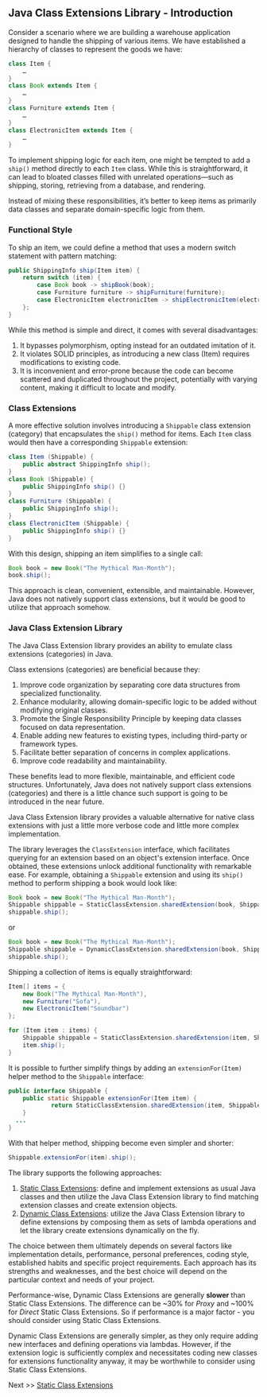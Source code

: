 ## Java Class Extensions Library - Introduction

Consider a scenario where we are building a warehouse application designed to handle the shipping of various items. We have established a hierarchy of classes to represent the goods we have:
```java
class Item {
    …
}
class Book extends Item {
    …
}
class Furniture extends Item {
    …
}
class ElectronicItem extends Item {
    …
}
```
To implement shipping logic for each item, one might be tempted to add a `ship()` method directly to each `Item` class. While this is straightforward, it can lead to bloated classes filled with unrelated operations—such as shipping, storing, retrieving from a database, and rendering.

Instead of mixing these responsibilities, it’s better to keep items as primarily data classes and separate domain-specific logic from them.

### Functional Style

To ship an item, we could define a method that uses a modern switch statement with pattern matching:
```java
public ShippingInfo ship(Item item) {
    return switch (item) {
        case Book book -> shipBook(book);
        case Furniture furniture -> shipFurniture(furniture);
        case ElectronicItem electronicItem -> shipElectronicItem(electronicItem);
    };
}
```
While this method is simple and direct, it comes with several disadvantages:

1. It bypasses polymorphism, opting instead for an outdated imitation of it.
2. It violates SOLID principles, as introducing a new class (Item) requires modifications to existing code.
3. It is inconvenient and error-prone because the code can become scattered and duplicated throughout the project, potentially with varying content, making it difficult to locate and modify.
  
### Class Extensions

A more effective solution involves introducing a `Shippable` class extension (category) that encapsulates the `ship()` method for items. Each `Item` class would then have a corresponding `Shippable` extension:
```java
class Item (Shippable) {
    public abstract ShippingInfo ship();
}
class Book (Shippable) {
    public ShippingInfo ship() {}
}
class Furniture (Shippable) {
    public ShippingInfo ship();
}
class ElectronicItem (Shippable) {
    public ShippingInfo ship() {}
}
```
With this design, shipping an item simplifies to a single call:
```java
Book book = new Book("The Mythical Man-Month");
book.ship();
```
This approach is clean, convenient, extensible, and maintainable. However, Java does not natively support class extensions, but it would be good to utilize that approach somehow.

### Java Class Extension Library
The Java Class Extension library provides an ability to emulate class extensions (categories) in Java.

Class extensions (categories) are beneficial because they:

1. Improve code organization by separating core data structures from specialized functionality.
2. Enhance modularity, allowing domain-specific logic to be added without modifying original classes.
3. Promote the Single Responsibility Principle by keeping data classes focused on data representation.
4. Enable adding new features to existing types, including third-party or framework types.
5. Facilitate better separation of concerns in complex applications.
6. Improve code readability and maintainability.

These benefits lead to more flexible, maintainable, and efficient code structures. Unfortunately, Java does not natively support class extensions (categories) and there is a little chance such support is going to be introduced in the near future.

Java Class Extension library provides a valuable alternative for native class extensions with just a little more verbose code and little more complex implementation.

The library leverages the `ClassExtension` interface, which facilitates querying for an extension based on an object's extension interface. Once obtained, these extensions unlock additional functionality with remarkable ease. For example, obtaining a `Shippable` extension and using its `ship()` method to perform shipping a book would look like:
```java
Book book = new Book("The Mythical Man-Month");
Shippable shippable = StaticClassExtension.sharedExtension(book, Shippable.class);
shippable.ship();
```

or
```java
Book book = new Book("The Mythical Man-Month");
Shippable shippable = DynamicClassExtension.sharedExtension(book, Shippable.class);
shippable.ship();
```

Shipping a collection of items is equally straightforward:
```java
Item[] items = {
    new Book("The Mythical Man-Month"), 
    new Furniture("Sofa"), 
    new ElectronicItem("Soundbar")
};

for (Item item : items) {
    Shippable shippable = StaticClassExtension.sharedExtension(item, Shippable.class);
    item.ship();
}
```
It is possible to further simplify things by adding an `extensionFor(Item)` helper method to the `Shippable` interface:
```java
public interface Shippable {
	public static Shippable extensionFor(Item item) {
    	    return StaticClassExtension.sharedExtension(item, Shippable.class).ship();
	}
  ...
}
```
With that helper method, shipping become even simpler and shorter:
```java
Shippable.extensionFor(item).ship();
```

The library supports the following approaches:

1. [Static Class Extensions](static-class-extensions.md): define and implement extensions as usual Java classes and then utilize the Java Class Extension library to find matching extension classes and create extension objects.
2. [Dynamic Class Extensions](dynamic-class-extensions.md): utilize the Java Class Extension library to define extensions by composing them as sets of lambda operations and let the library create extensions dynamically on the fly.

The choice between them ultimately depends on several factors like implementation details, performance, personal preferences, coding style, established habits and specific project requirements. Each approach has its strengths and weaknesses, and the best choice will depend on the particular context and needs of your project.

Performance-wise, Dynamic Class Extensions are generally **slower** than Static Class Extensions. The difference can be ~30% for _Proxy_ and ~100% for _Direct_ Static Class Extensions. So if performance is a major factor - you should consider using Static Class Extensions.

Dynamic Class Extensions are generally simpler, as they only require adding new interfaces and defining operations via lambdas. However, if the extension logic is sufficiently complex and necessitates coding new classes for extensions functionality anyway, it may be worthwhile to consider using Static Class Extensions. 



Next >> [Static Class Extensions](static-class-extensions.md)
